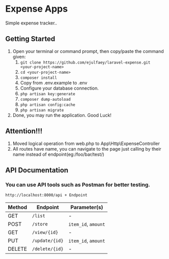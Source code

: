 # Expense Apps

Simple expense tracker..

## Getting Started

1. Open your terminal or command prompt, then copy/paste the command given:
    1. `git clone https://github.com/ejulfaey/laravel-expense.git <your-project-name>`
    2. `cd <your-project-name>`
    3. `composer install`
    4.  Copy from .env.example to .env
    5.  Configure your database connection.
    6.  `php artisan key:generate`
    7.  `composer dump-autoload`
    8.  `php artisan config:cache`
    9.  `php artisan migrate`
2. Done, you may run the application. Good Luck!


## Attention!!!

1. Moved logical operation from web.php to App\Http\ExpenseController
2. All routes have name, you can navigate to the page just calling by their name instead of endpoint(eg:/foo/bar/test/)

## API Documentation

### You can use API tools such as Postman for better testing.

`http://localhost:8000/api + Endpoint`

Method | Endpoint | Parameter(s)|
---|---|---|
GET | `/list` | - |
POST | `/store` | `item_id`, `amount` |
GET | `/view/{id}` | - |
PUT | `/update/{id}` | `item_id`, `amount` |
DELETE | `/delete/{id}` | - |